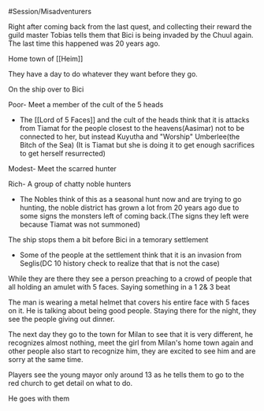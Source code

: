 #Session/Misadventurers

Right after coming back from the last quest, and collecting their reward the guild master Tobias tells them that Bici is being invaded by the Chuul again. The last time this happened was 20 years ago.

Home town of [[Heim]]

They have a day to do whatever they want before they go.

On the ship over to Bici

Poor- Meet a member of the cult of the 5 heads

- The [[Lord of 5 Faces]] and the cult of the heads think that it is attacks from Tiamat for the people closest to the heavens(Aasimar) not to be connected to her, but instead Kuyutha and "Worship" Umberlee(the Bitch of the Sea) (It is Tiamat but she is doing it to get enough sacrifices to get herself resurrected)

Modest- Meet the scarred hunter

Rich- A group of chatty noble hunters

- The Nobles think of this as a seasonal hunt now and are trying to go hunting, the noble district has grown a lot from 20 years ago due to some signs the monsters left of coming back.(The signs they left were because Tiamat was not summoned)

The ship stops them a bit before Bici in a temorary settlement

- Some of the people at the settlement think that it is an invasion from Seglis(DC 10 history check to realize that that is not the case)

While they are there they see a person preaching to a crowd of people that all holding an amulet with 5 faces. Saying something in a 1 2& 3 beat

The man is wearing a metal helmet that covers his entire face with 5 faces on it. He is talking about being good people. Staying there for the night, they see the people giving out dinner.

The next day they go to the town for Milan to see that it is very different, he recognizes almost nothing, meet the girl from Milan's home town again and other people also start to recognize him, they are excited to see him and are sorry at the same time.

Players see the young mayor only around 13 as he tells them to go to the red church to get detail on what to do.

He goes with them
